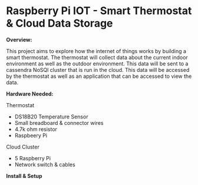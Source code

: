 Raspberry Pi IOT - Smart Thermostat & Cloud Data Storage
========================================================

**Overview:**

This project aims to explore how the internet of things works by building a smart thermostat.  The thermostat will collect data about the current indoor environment as well as the outdoor environment.  This data will be sent to a cassendra NoSQl cluster that is run in the cloud.  This data will be accessed by the thermostat as well as an application that can be accessed to view the data.

**Hardware Needed:**

Thermostat

  * DS18B20 Temperature Sensor
  * Small breadboard & connector wires
  * 4.7k ohm resistor
  * Raspbeery Pi

Cloud Cluster

  * 5 Raspberry Pi
  * Network switch & cables
  
 **Install & Setup**
 
